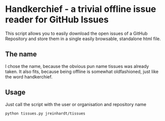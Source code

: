 # Handkerchief - a trivial offline issue reader for GitHub Issues

This script allows you to easily download the open issues of a GitHub
Repository and store them in a single easily browsable, standalone html file.

## The name

I chose the name, because the obvious pun name tissues was already taken. It
also fits, because being offline is somewhat oldfashioned, just like the word
handkerchief.

## Usage

Just call the script with the user or organisation and repository name

    python tissues.py jreinhardt/tissues
